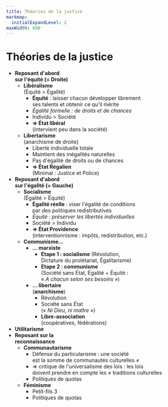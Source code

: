 ```yaml
---
title: Théories de la justice
markmap:
  initialExpandLevel: 2
maxWidth: 600
---
```

# **Théories de la justice**
- **Reposant d'abord <br>sur l'équité (= Droite)**
  - **Libéralisme** <br> (Équité > Égalité) <!--fold-->
    - **Équité** : laisser chacun développer librement <br>ses talents et obtenir ce qu'il mérite
    - *Égalité formelle : de droits et de chances*
    - Individu > Société
    - **=> État libéral** <br> (intervient peu dans la société)
  - **Libertarisme** <br> (anarchisme de droite)
    - Liberté individuelle totale
    - Maintient des inégalités naturelles
    - Pas d'égalité de droits ou de chances
    - **=> État Régalien** <br> (Minimal : Justice et Police) 
- **Reposant d'abord <br>sur l'égalité (= Gauche)**
  - **Socialisme** <br> (Égalité > Équité)<!--fold-->
    - **Égalité réelle** : viser l'égalité de conditions <br>par des politiques redistributives 
    - *Équité : préserver les libertés individuelles*
    -  Société > Individu
    - **=> État Providence** <br> (interventionnisme : impôts, redistribution, etc.)
  - **Communisme...**
    - **... marxiste**
      - **Etape 1 : socialisme** (Révolution,  <br> Dictature du prolétariat, Égalitarisme)
      - **Etape 2 : communisme** <br> (Société sans État, Égalité + Équité : <br> « *A chacun selon ses besoins* »)
    - **... libertaire** <br> (**anarchisme**)
      - Révolution
      - Société sans État <br> (« *Ni Dieu, ni maître* »)
      - **Libre-association** <br> (coopératives, fédérations)
- **Utilitarisme**
- **Reposant sur la <br>reconnaissance**
  - **Communautarisme** <!--fold-->
    - Défense du particularisme : une société <br> est la somme de communautés culturelles ≠
    - => critique de l'universalisme des lois : les lois <br>doivent prendre en compte les ≠ traditions culturelles
    - Politiques de quotas
  - **Féminisme**
    - Petit-fils 3
    - Politiques de quotas